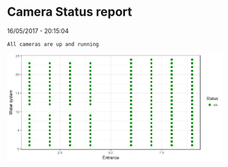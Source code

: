 Camera Status report
================
16/05/2017 - 20:15:04

    All cameras are up and running

![](camreport_files/figure-markdown_github/unnamed-chunk-2-1.png)
